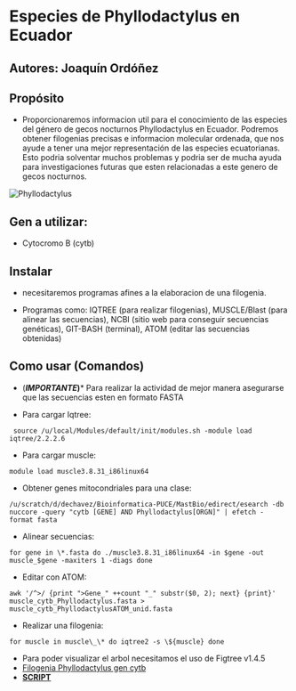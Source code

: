 # Especies de Phyllodactylus en Ecuador

## Autores: Joaquín Ordóñez

## Propósito

-   Proporcionaremos informacion util para el conocimiento de las especies del género de gecos nocturnos Phyllodactylus en Ecuador. Podremos obtener filogenias precisas e informacion molecular ordenada, que nos ayude a tener una mejor representación de las especies ecuatorianas. Esto podria solventar muchos problemas y podria ser de mucha ayuda para investigaciones futuras que esten relacionadas a este genero de gecos nocturnos.
  
![*Phyllodactylus*](https://www.reptilesofecuador.com/thumbnails/phyllodactylus_baurii_adult1_s.jpg)

## Gen a utilizar: 
* Cytocromo B (cytb)
## Instalar

-   necesitaremos programas afines a la elaboracion de una filogenia.

-   Programas como: IQTREE (para realizar filogenias), MUSCLE/Blast (para alinear las secuencias), NCBI (sitio web para conseguir secuencias genéticas), GIT-BASH (terminal), ATOM (editar las secuencias obtenidas)

## Como usar (Comandos)

-   (***IMPORTANTE*)*** Para realizar la actividad de mejor manera asegurarse que las secuencias esten en formato FASTA

-   Para cargar Iqtree:
```
 source /u/local/Modules/default/init/modules.sh -module load iqtree/2.2.2.6
```
-   Para cargar muscle:
```
module load muscle3.8.31_i86linux64
```
-   Obtener genes mitocondriales para una clase:
```
/u/scratch/d/dechavez/Bioinformatica-PUCE/MastBio/edirect/esearch -db nuccore -query "cytb [GENE] AND Phyllodactylus[ORGN]" | efetch -format fasta
```
-   Alinear secuencias:
```
for gene in \*.fasta do ./muscle3.8.31_i86linux64 -in $gene -out muscle_$gene -maxiters 1 -diags done
```
-   Editar con ATOM:
```
awk '/^>/ {print ">Gene_" ++count "_" substr($0, 2); next} {print}' muscle_cytb_Phyllodactylus.fasta > muscle_cytb_PhyllodactylusATOM_unid.fasta
```
-   Realizar una filogenia:
```
for muscle in muscle\_\* do iqtree2 -s \${muscle} done
```
-   Para poder visualizar el arbol necesitamos el uso de Figtree v1.4.5
-   [Filogenia Phyllodactylus gen cytb](https://github.com/Joaquin1602/Phyllodactylus_proyect/blob/main/Filogenia%20Phyllodactylus.pdf)
-  [**SCRIPT**]()
